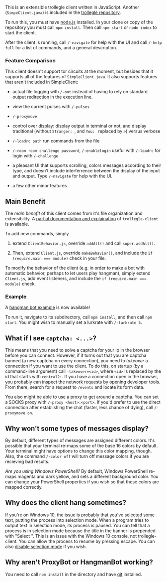 This is an extensible trollegle client written in JavaScript. Another (`SimpeClient.java`) is included in the [trollegle repository](https://gitlab.com/jtrygva/trollegle).

To run this, you must have [node.js](https://nodejs.org) installed. In your clone or copy of the repository you must call `npm install`. Then call `npm start` or `node index` to start the client.

After the client is running, call `/-navigate` for help with the UI and call `/-help full` for a list of commands, and a general description.

### Feature Comparison ###

This client doesn't support tor circuits at the moment, but besides that it supports all of the features of `SimpleClient.java`. It also supports features that aren't included in SimpleClient:

* actual file logging with `/-out` instead of having to rely on standard output redirection in the execution line.

* view the current pulses with `/-pulses`

* `/-proxymove`

* control over display: display output in terminal or not, and display traditional (without `Stranger: `, and `You: ` replaced by `>`) versus verbose

* `/-loadrc path` run commands from the file

* `/-room room challenge password`, `/-enablelogin` useful with `/-loadrc` for login with `/-challenge`

* a pleasant UI that supports scrolling, colors messages according to their type, and doesn't include interferrence between the display of the input and output. Type `/-navigate` for help with the UI.

* a few other minor features

## Main Benefit ##


The *main benefit* of this client comes from it's file organization and extensibility. A [partial documentation and explaination](./DOCUMENTATION.md) of `trollegle-client` is available.

To add new commands, simply 

1. extend `ClientBehavior.js`, override `addAll()` and call `super.addAll()`. 

2. Then, extend `Client.js`, override `makeBehavior()`, and include the `if (require.main === module)` check in your file.

To modify the behavior of the client (e.g. in order to make a bot with automatic behavior, perhaps to let users play hangman), simply extend `Client.js`, add event listeners, and include the `if (require.main === module)` check.

### Example ###

A [hangman bot example](./examples/HangmanBot) is now available!

To run it, navigate to its subdirectory, call `npm install`, and then call `npm start`. You might wish to manually set a lurkrate with `/-lurkrate 5`.

## What if I see `captcha: <...>`? ##

This means that you need to solve a captcha for your ip in the browser before you can connect. However, if it turns out that you are captcha banned (a new captcha on every connection), you need to *takeover* a connection if you want to use the client. To do this, on startup (by a command-line argument) call `-takeover=<id>`, where `<id>` is replaced by the id that starts with `central2:`. If you have a connection open in the browser, you probably can inspect the network requests by opening developer tools. From there, search for a request to `/events` and locate its form data.

You also might be able to use a proxy to get around a captcha. You can set a SOCKS proxy with `/-proxy <host>:<port>`. If you'd prefer to use the direct connection after establishing the chat (faster, less chance of dying), call `/-proxymove on`.

## Why won't some types of messages display? ##

By default, different types of messages are assigned different colors. It's possible that your terminal re-maps some of the base 16 colors by default. Your terminal might have options to change this color mapping, though. Also, the command `/-color off` will turn off message colors if you are recieving bad results.

*Are you using Windows PowerShell?* By default, Windows PowerShell re-maps magenta and dark yellow, and sets a different background color. You can change your PowerShell properties if you wish so that these colors are mapped correctly.

## Why does the client hang sometimes? ##

If you're on Windows 10, the issue is probably that you've selected some text, putting the process into selection mode. When a program tries to output text in selection mode, its process is paused. You can tell that a process is in selection mode because the title in the banner is prepended with "Select ". This is an issue with the Windows 10 console, not trollegle-client. You can allow the process to resume by pressing escape. You can also [disable selection mode](https://stackoverflow.com/questions/33883530/why-is-my-command-prompt-freezing-on-windows-10) if you wish.

## Why aren't ProxyBot or HangmanBot working? ##

You need to call `npm install` in the directory and have [git](https://git-scm.com/downloads) installed.
